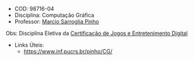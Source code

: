 -   COD: 98716-04
-   Disciplina: Computação Gráfica
-   Professor: [Marcio Sarroglia Pinho](https://www.inf.pucrs.br/pinho/)

Obs: Disciplina Eletiva da [Certificação de Jogos e Entretenimento Digital](https://www.pucrs.br/politecnica/cursos/jogos-e-entretenimento-digital/)

- Links Úteis:
  - https://www.inf.pucrs.br/pinho/CG/
